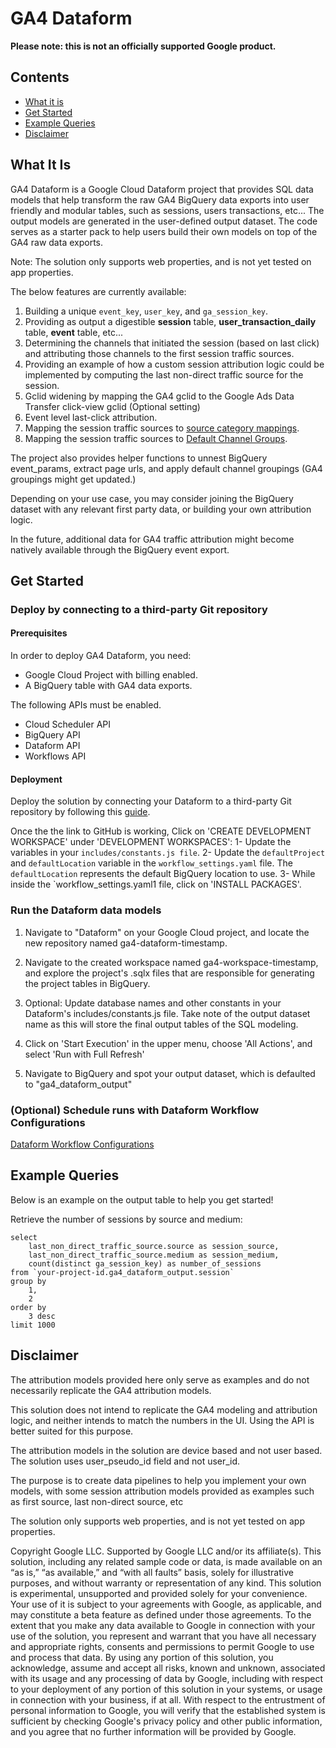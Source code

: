 
# GA4 Dataform

**Please note: this is not an officially supported Google product.**

## Contents
- [What it is](#what-it-is)
- [Get Started](#get-started)
- [Example Queries](#example-queries)
- [Disclaimer](#disclaimer)

## What It Is

GA4 Dataform is a Google Cloud Dataform project that provides SQL data models that help transform the raw GA4 BigQuery data exports into user friendly and modular tables, such as sessions, users transactions, etc... The output models are generated in the user-defined output dataset. The code serves as a starter pack to help users build their own models on top of the GA4 raw data exports. 

Note: The solution only supports web properties, and is not yet tested on app properties.

The below features are currently available:

1. Building a unique `event_key`, `user_key`, and `ga_session_key`.
2. Providing as output a digestible **session** table, **user_transaction_daily** table, **event** table, etc...
3. Determining the channels that initiated the session (based on last click) and attributing those channels to the first session traffic sources.
4. Providing an example of how a custom session attribution logic could be implemented by computing the last non-direct traffic source for the session.
5. Gclid widening by mapping the GA4 gclid to the Google Ads Data Transfer click-view gclid (Optional setting)
6. Event level last-click attribution.
7. Mapping the session traffic sources to [source category mappings](https://support.google.com/analytics/answer/9756891?hl=en#list).
8. Mapping the session traffic sources to [Default Channel Groups](https://support.google.com/analytics/answer/9756891?hl=en).

The project also provides helper functions to unnest BigQuery event_params, extract page urls, and apply default channel groupings (GA4 groupings might get updated.)

Depending on your use case, you may consider joining the BigQuery dataset with any relevant first party data, or building your own attribution logic. 

In the future, additional data for GA4 traffic attribution might become natively available through the BigQuery event export.

## Get Started

### Deploy by connecting to a third-party Git repository

#### Prerequisites

In order to deploy GA4 Dataform, you need:
- Google Cloud Project with billing enabled.
- A BigQuery table with GA4 data exports.

The following APIs must be enabled.

- Cloud Scheduler API
- BigQuery API
- Dataform API
- Workflows API

#### Deployment

Deploy the solution by connecting your Dataform to a third-party Git repository by following this [guide](https://cloud.google.com/dataform/docs/connect-repository).

Once the the link to GitHub is working, Click on 'CREATE DEVELOPMENT WORKSPACE' under 'DEVELOPMENT WORKSPACES':
1- Update the variables in your `includes/constants.js file`.
2- Update the `defaultProject` and `defaultLocation` variable in the `workflow_settings.yaml` file. The `defaultLocation` represents the default BigQuery location to use.
3- While inside the `workflow_settings.yaml1 file, click on 'INSTALL PACKAGES'.

### Run the Dataform data models

1. Navigate to "Dataform" on your Google Cloud project, and locate the new repository named ga4-dataform-timestamp. 

2. Navigate to the created workspace named ga4-workspace-timestamp, and explore
the project's .sqlx files that are responsible for generating the project tables in BigQuery.

3. Optional: Update database names and other constants in your Dataform's includes/constants.js file. Take note
of the output dataset name as this will store the final output tables of the SQL modeling.

4. Click on 'Start Execution' in the upper menu, choose 'All Actions', and select 'Run with Full Refresh'

5. Navigate to BigQuery and spot your output dataset, which is defaulted to "ga4_dataform_output"

### (Optional) Schedule runs with Dataform Workflow Configurations
[Dataform Workflow Configurations](https://cloud.google.com/dataform/docs/workflow-configurations)

## Example Queries

Below is an example on the output table to help you get started!

Retrieve the number of sessions by source and medium:
>
    select
        last_non_direct_traffic_source.source as session_source,
        last_non_direct_traffic_source.medium as session_medium,
        count(distinct ga_session_key) as number_of_sessions
    from `your-project-id.ga4_dataform_output.session`
    group by
        1,
        2
    order by
        3 desc
    limit 1000

## Disclaimer

The attribution models provided here only serve as examples and do not necessarily replicate the GA4 attribution models.

This solution does not intend to replicate the GA4 modeling and attribution logic, and neither intends to match the numbers in the UI. Using the API is better suited for this purpose.

The attribution models in the solution are device based and not user based. The solution uses user_pseudo_id field and not user_id.

The purpose is to create data pipelines to help you implement your own models, with some session attribution models provided as examples such as first source, last non-direct source, etc

The solution only supports web properties, and is not yet tested on app properties.

Copyright Google LLC. Supported by Google LLC and/or its affiliate(s). This solution, including any related sample code or data, is made available on an “as is,” “as available,” and “with all faults” basis, solely for illustrative purposes, and without warranty or representation of any kind. This solution is experimental, unsupported and provided solely for your convenience. Your use of it is subject to your agreements with Google, as applicable, and may constitute a beta feature as defined under those agreements.  To the extent that you make any data available to Google in connection with your use of the solution, you represent and warrant that you have all necessary and appropriate rights, consents and permissions to permit Google to use and process that data.  By using any portion of this solution, you acknowledge, assume and accept all risks, known and unknown, associated with its usage and any processing of data by Google, including with respect to your deployment of any portion of this solution in your systems, or usage in connection with your business, if at all. With respect to the entrustment of personal information to Google, you will verify that the established system is sufficient by checking Google's privacy policy and other public information, and you agree that no further information will be provided by Google.